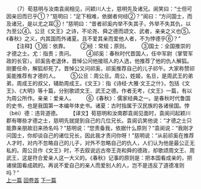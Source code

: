 　　（7）荀慈明与汝南袁阆相见，问颖川人士，慈明先及诸兄。阆笑曰：“士但可因亲旧而已乎①？”慈明曰：“足下相难，依据者何经②？”阆曰：“方问国士，而及诸兄，是以尤之耳③！”慈明曰：“昔者祁奚内举不失其子，外举不失其仇，以为至公④。公旦《文王》之诗，不论尧、舜之德而颂文、武者，亲亲之义也⑤。《春秋》之义，内其国而外诸夏。且不爱其亲而爱他人者，不为悖德乎⑥？”
　　【注释】①因：依靠。
　　②经：常规；原则。
　　③国士：全国推崇的才德之士。尤：指责；责问。
　　④祁奚：春秋时代晋国人，任中军尉（掌管军政的长官）。祁奚告老退休，晋悼公问他接班人的人选，他推荐了他的仇人解狐。刚要任命，解狐却死了。晋悼公又问祁奚，祁奚推荐自己的儿子祁午。大家称赞祁奚能推荐有才德的人。
　　⑤公旦：周公旦。周公，姓姬，名旦，是周武王的弟弟，周成王的叔父，辅助周成王。《文王》：指《诗经·大雅·文王之什》，包括《文王》、《大明》等十篇，分别歌颂文王、武王之德。作者无考，《文王》一篇，有以为周公所作。亲亲：爱亲人。
　　⑥《春秋》：儒家经典之一。是春秋时代鲁国的史书，也是我国第一本编年体史书。诸夏：古时指属于汉民族的各诸侯国。悖（bèi）德：违背道德。
　　【译文】荀慈明和汝南郡袁阆见面时，袁阆问起颖川郡有哪些才德之士，慈明先就提到自己的几位兄长。袁阆讥笑他说：“才德之士只能靠亲朋故旧来扬名吗？”慈明说：“您责备我，依据什么原则？”袁阆说：“我刚才问国士，你却谈自己的诸位兄长，因此我才责问你呀！”慈明说：“从前祁奚在推荐人才时，对内不忽略自己的儿子，对外不忽略自己的仇人，人们认为他是最公正无私的。周公旦作《文王》时，不去叙说远古帝王尧和舜的德政，却歌颂周文王、周武王，这是符合爱亲人这一大义的。《春秋》记事的原则是：把本国看成亲的，把诸侯国看成疏的。再说不爱自己的亲人而爱别人的人，岂不是违反了道德准则吗？”
<br>[上一篇](02_006) [回卷首](02_000) [下一篇](02_008)
